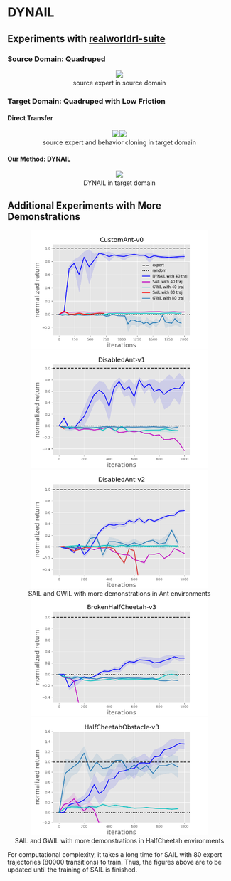 # DYNAIL

## Experiments with [realworldrl-suite](https://github.com/google-research/realworldrl_suite)

### Source Domain: Quadruped

<div align="center">
    <img src="media/source_expert.gif" width="200"/>
    <br/>
    <font>source expert in source domain</font>
</div>

### Target Domain: Quadruped with Low Friction

#### Direct Transfer
<div align="center">
    <img src="media/source_expert_in_target.gif" width="200"/><img src="media/bc.gif" width="200"/>
    <br/>
    <font>source expert and behavior cloning in target domain</font>
</div>

#### Our Method: DYNAIL
<div align="center">
    <img src="media/dynail.gif" width="200"/>
    <br/>
    <font>DYNAIL in target domain</font>
</div>

## Additional Experiments with More Demonstrations

<div align="center">
    <img src="figure/reb_cus.png" width="400"/><img src="figure/reb_dis1.png" width="400"/><img src="figure/reb_dis2.png" width="400"/>
    <br/>
    <font>SAIL and GWIL with more demonstrations in Ant environments</font>
</div>

<div align="center">
    <img src="figure/reb_brohalf.png" width="400"/><img src="figure/reb_halfobs.png" width="400"/>
    <br/>
    <font>SAIL and GWIL with more demonstrations in HalfCheetah environments</font>
</div>

For computational complexity, it takes a long time for SAIL with 80 expert trajectories (80000 transitions) to train. Thus, the figures above are to be updated until the training of SAIL is finished.
